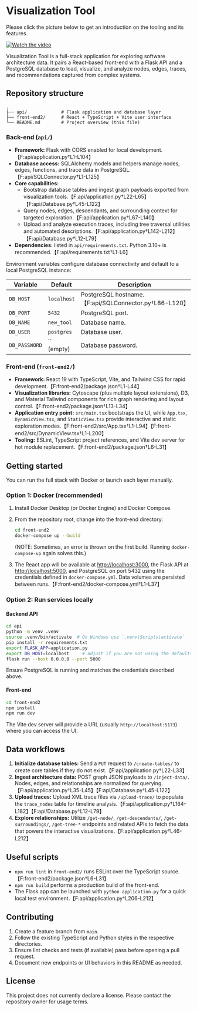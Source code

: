 # Visualization Tool
Please click the picture below to get an introduction on the tooling and its features.

[![Watch the video](https://github.com/user-attachments/assets/6566ee42-184e-43dd-85ae-f3925817435d)](https://vimeo.com/1124158939)


Visualization Tool is a full-stack application for exploring software architecture data. It pairs a React-based front-end with a Flask API and a PostgreSQL database to load, visualize, and analyze nodes, edges, traces, and recommendations captured from complex systems.

## Repository structure

```
.
├── api/             # Flask application and database layer
├── front-end2/      # React + TypeScript + Vite user interface
└── README.md        # Project overview (this file)
```

### Back-end (`api/`)

* **Framework:** Flask with CORS enabled for local development.【F:api/application.py†L1-L104】
* **Database access:** SQLAlchemy models and helpers manage nodes, edges, functions, and trace data in PostgreSQL.【F:api/SQLConnector.py†L1-L125】
* **Core capabilities:**
  * Bootstrap database tables and ingest graph payloads exported from visualization tools.【F:api/application.py†L22-L65】【F:api/Database.py†L45-L122】
  * Query nodes, edges, descendants, and surrounding context for targeted exploration.【F:api/application.py†L67-L140】
  * Upload and analyze execution traces, including tree traversal utilities and automated descriptions.【F:api/application.py†L142-L212】【F:api/Database.py†L12-L79】
* **Dependencies:** listed in `api/requirements.txt`. Python 3.10+ is recommended.【F:api/requirements.txt†L1-L6】

Environment variables configure database connectivity and default to a local PostgreSQL instance:

| Variable | Default | Description |
|----------|---------|-------------|
| `DB_HOST` | `localhost` | PostgreSQL hostname.【F:api/SQLConnector.py†L86-L120】 |
| `DB_PORT` | `5432` | PostgreSQL port. |
| `DB_NAME` | `new_tool` | Database name. |
| `DB_USER` | `postgres` | Database user. |
| `DB_PASSWORD` | `` (empty) | Database password. |

### Front-end (`front-end2/`)

* **Framework:** React 19 with TypeScript, Vite, and Tailwind CSS for rapid development.【F:front-end2/package.json†L1-L44】
* **Visualization libraries:** Cytoscape (plus multiple layout extensions), D3, and Material Tailwind components for rich graph rendering and layout control.【F:front-end2/package.json†L13-L34】
* **Application entry point:** `src/main.tsx` bootstraps the UI, while `App.tsx`, `DynamicView.tsx`, and `StaticView.tsx` provide interactive and static exploration modes.【F:front-end2/src/App.tsx†L1-L94】【F:front-end2/src/DynamicView.tsx†L1-L200】
* **Tooling:** ESLint, TypeScript project references, and Vite dev server for hot module replacement.【F:front-end2/package.json†L6-L31】

## Getting started

You can run the full stack with Docker or launch each layer manually.

### Option 1: Docker (recommended)

1. Install Docker Desktop (or Docker Engine) and Docker Compose.
2. From the repository root, change into the front-end directory:
   ```bash
   cd front-end2
   docker-compose up --build
   ```
    (NOTE: Sometimes, an error is thrown on the first build. Running ```docker-compose-up``` again solves this.)

3. The React app will be available at <http://localhost:3000>, the Flask API at <http://localhost:5000>, and PostgreSQL on port 5432 using the credentials defined in `docker-compose.yml`. Data volumes are persisted between runs.【F:front-end2/docker-compose.yml†L1-L37】

### Option 2: Run services locally

#### Backend API

```bash
cd api
python -m venv .venv
source .venv/bin/activate  # On Windows use `.venv\Scripts\activate`
pip install -r requirements.txt
export FLASK_APP=application.py
export DB_HOST=localhost     # adjust if you are not using the defaults
flask run --host 0.0.0.0 --port 5000
```

Ensure PostgreSQL is running and matches the credentials described above.

#### Front-end

```bash
cd front-end2
npm install
npm run dev
```

The Vite dev server will provide a URL (usually `http://localhost:5173`) where you can access the UI.

## Data workflows

1. **Initialize database tables:** Send a `PUT` request to `/create-tables/` to create core tables if they do not exist.【F:api/application.py†L22-L33】
2. **Ingest architecture data:** POST graph JSON payloads to `/inject-data/`. Nodes, edges, and relationships are normalized for querying.【F:api/application.py†L35-L45】【F:api/Database.py†L45-L122】
3. **Upload traces:** Upload XML trace files via `/upload-trace/` to populate the `trace_nodes` table for timeline analysis.【F:api/application.py†L164-L182】【F:api/Database.py†L12-L79】
4. **Explore relationships:** Utilize `/get-node/`, `/get-descendants/`, `/get-surroundings/`, `/get-tree-*` endpoints and related APIs to fetch the data that powers the interactive visualizations.【F:api/application.py†L46-L212】

## Useful scripts

* `npm run lint` in `front-end2/` runs ESLint over the TypeScript source.【F:front-end2/package.json†L6-L31】
* `npm run build` performs a production build of the front-end.
* The Flask app can be launched with `python application.py` for a quick local test environment.【F:api/application.py†L206-L212】

## Contributing

1. Create a feature branch from `main`.
2. Follow the existing TypeScript and Python styles in the respective directories.
3. Ensure lint checks and tests (if available) pass before opening a pull request.
4. Document new endpoints or UI behaviors in this README as needed.

## License

This project does not currently declare a license. Please contact the repository owner for usage terms.
